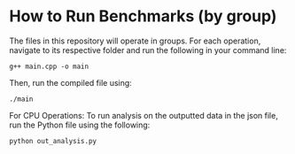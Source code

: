 # How to Run Benchmarks (by group)

The files in this repository will operate in groups. For each operation, navigate to its respective folder and run the following in your command line:
```
g++ main.cpp -o main
```
Then, run the compiled file using:
```
./main
```

For CPU Operations: To run analysis on the outputted data in the json file, run the Python file using the following:
```
python out_analysis.py
```